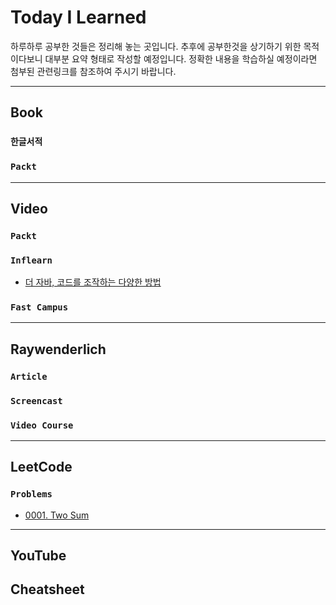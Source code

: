 # Today I Learned

하루하루 공부한 것들은 정리해 놓는 곳입니다. 추후에 공부한것을 상기하기 위한 목적이다보니 대부분 요약 형태로 작성할 예정입니다. 정확한 내용을 학습하실 예정이라면 첨부된 관련링크를 참조하여 주시기 바랍니다.

---

## <b>Book</b>

### `한글서적`

<!-- * [안드로이드 프로그래밍 Next Step](Book/한글서적/안드로이드%20프로그래밍%20Next%20Step/안드로이드%20프로그래밍%20Next%20Step.md) -->
<!-- * [이것이 안드로이드다 (박성근의 안드로이드 앱 프로그래밍)](Book/한글서적/이것이%20안드로이드다%20(박성근의%20안드로이드%20앱%20프로그래밍)/이것이%20안드로이드다%20(박성근의%20안드로이드%20앱%20프로그래밍).md) -->
<!-- * [코딩 인터뷰 완전 분석](Book/한글서적/코딩%20인터뷰%20완전%20분석/코딩%20인터뷰%20완전%20분석.md) -->
<!-- * [가장 빨리 만나는 코어 자바 9](Book/한글서적/가장%20빨리%20만나는%20코어%20자바%209/가장%20빨리%20만나는%20코어%20자바%209.md) -->
<!-- * [누구나 자료 구조와 알고리즘](Book/한글서적/누구나%20자료%20구조와%20알고리즘/누구나%20자료%20구조와%20알고리즘.md) -->
<!-- * [이펙티브 자바 2판](Book/한글서적/이펙티브%20자바%202판/이펙티브%20자바%202판.md) -->
<!-- * [클라우드 네이티브 자바](Book/한글서적/클라우드%20네이티브%20자바/클라우드%20네이티브%20자바.md) -->
<!-- * [스케치 무작정 따라하기](Book/한글서적/스케치%20무작정%20따라하기/스케치%20무작정%20따라하기.md) -->

### `Packt`

<!-- * [Building Android UIs with Custom Views](Book/Packt/Building%20Android%20UIs%20with%20Custom%20Views/Building%20Android%20UIs%20with%20Custom%20Views.md) -->

---

## <b>Video</b>

### `Packt`

<!-- * [Kotlin - Tips, Tricks, and Techniques](Video/Packt/Kotlin%20-%20Tips,%20Tricks,%20and%20Techniques/Kotlin%20-%20Tips,%20Tricks,%20and%20Techniques.md) -->

### `Inflearn`

<!-- * [IntelliJ를 시작하시는 분들을 위한 IntelliJ 가이드](Video/Inflearn/IntelliJ를%20시작하시는%20분들을%20위한%20IntelliJ%20가이드/IntelliJ를%20시작하시는%20분들을%20위한%20IntelliJ%20가이드.md) -->
<!-- * [요즘 누가 유료로 웹서비스 구축 하나, Firebase의 모든것](Video/Inflearn/요즘%20누가%20유료로%20웹서비스%20구축%20하나,%20Firebase의%20모든것/요즘%20누가%20유료로%20웹서비스%20구축%20하나,%20Firebase의%20모든것.md) -->
* [더 자바, 코드를 조작하는 다양한 방법](Video/Inflearn/더%20자바,%20코드를%20조작하는%20다양한%20방법/더%20자바,%20코드를%20조작하는%20다양한%20방법.md)
<!-- * [스프링 프레임워크 핵심 기술](Video/Inflearn/스프링%20프레임워크%20핵심%20기술/스프링%20프레임워크%20핵심%20기술.md) -->


### `Fast Campus`

<!-- * [JAVA 웹 개발 마스터 올인원 패키지](Video/Fast%20Campus/JAVA%20웹%20개발%20마스터%20올인원%20패키지/JAVA%20웹%20개발%20마스터%20올인원%20패키지.md) -->
<!-- * [프론트엔드(React) 올인원 패키지](Video/Fast%20Campus/프론트엔드(React)%20올인원%20패키지/프론트엔드(React)%20올인원%20패키지.md)
* [유니티 게임 개발 올인원 패키지](Video/Fast%20Campus/유니티%20게임%20개발%20올인원%20패키지/유니티%20게임%20개발%20올인원%20패키지.md)
* [모바일 앱개발 올인원 패키지](Video/Fast%20Campus/모바일%20앱개발%20올인원%20패키지/모바일%20앱개발%20올인원%20패키지.md)
* [워드프레스로 만드는 웹사이트 제작 올인원 패키지](Video/Fast%20Campus/워드프레스로%20만드는%20웹사이트%20제작%20올인원%20패키지/워드프레스로%20만드는%20웹사이트%20제작%20올인원%20패키지.md)
* [파이썬 웹 개발 올인원 패키지](Video/Fast%20Campus/파이썬%20웹%20개발%20올인원%20패키지/파이썬%20웹%20개발%20올인원%20패키지.md)
* [컴퓨터 공학 올인원 패키지](Video/Fast%20Campus/컴퓨터%20공학%20올인원%20패키지/컴퓨터%20공학%20올인원%20패키지.md) -->

---

## <b>Raywenderlich</b>

### `Article`

<!-- * [Android Custom View Tutorial](Raywenderlich/Article/Android%20Custom%20View%20Tutorial/Android%20Custom%20View%20Tutorial.md) -->


<!-- * [안드로이드 머티리얼 디자인 소개 (Android - An Introduction to Material Design with Kotlin)](Raywenderlich/Article/Android%20-%20An%20Introduction%20to%20Material%20Design%20with%20Kotlin/Android%20-%20An%20Introduction%20to%20Material%20Design%20with%20Kotlin.md) -->

### `Screencast`

### `Video Course`

---

## <b>LeetCode</b>

### `Problems`

* [0001. Two Sum](LeetCode/Problems/0001_Two%20Sum.md)

---

## <b>YouTube</b>

<!-- * [엔지니어대한민국 (Data Structure And Algorithm)](Youtube/엔지니어대한민국/엔지니어대한민국.md) -->
<!-- * [클린코더스 (Clean Coders)](Youtube/클린코더스/클린코더스.md) -->


<!-- * [안드로이드 인터뷰`Interview`](Cheatsheet/Android/%EC%95%88%EB%93%9C%EB%A1%9C%EC%9D%B4%EB%93%9C%20%EC%9D%B8%ED%84%B0%EB%B7%B0%20Interview/%EC%95%88%EB%93%9C%EB%A1%9C%EC%9D%B4%EB%93%9C%20%EC%9D%B8%ED%84%B0%EB%B7%B0%20Interview.md) -->

<!-- * [안드로이드 메모리 릭`Leak`](Cheatsheet/Android/%EC%95%88%EB%93%9C%EB%A1%9C%EC%9D%B4%EB%93%9C%20%EB%A9%94%EB%AA%A8%EB%A6%AC%20Leak/%EC%95%88%EB%93%9C%EB%A1%9C%EC%9D%B4%EB%93%9C%20%EB%A9%94%EB%AA%A8%EB%A6%AC%20Leak.md) -->

<!-- * [안드로이드 아키텍쳐 컴포넌트 시작하기 (Android Architecture Components - Getting Started)](https://github.com/PerelandraX/TIL/blob/master/Raywenderlich/Android/Article/Android%20Architecture%20Components%20-%20Getting%20Started/Android%20Architecture%20Components%20-%20Getting%20Started.md)

* [안드로이드 Jetpack 소개 (Introduction to Android Jetpack)](https://github.com/PerelandraX/TIL/blob/master/Raywenderlich/Android/Article/Introduction%20to%20Android%20Jetpack/Introduction%20to%20Android%20Jetpack.md) -->

## <b>Cheatsheet</b>

<!-- * [Learn Intellij IDEA](Cheatsheet/Learn%20Intellij%20IDEA/Learn%20Intellij%20IDEA.md) -->